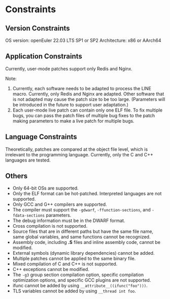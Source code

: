 # Constraints

## Version Constraints

OS version: openEuler 22.03 LTS SP1 or SP2
Architecture: x86 or AArch64

## Application Constraints

Currently, user-mode patches support only Redis and Nginx.

Note:

1. Currently, each software needs to be adapted to process the LINE macro. Currently, only Redis and Nginx are adapted. Other software that is not adapted may cause the patch size to be too large. (Parameters will be introduced in the future to support user adaptation.)
2. Each user-mode live patch can contain only one ELF file. To fix multiple bugs, you can pass the patch files of multiple bug fixes to the patch making parameters to make a live patch for multiple bugs.

## Language Constraints

Theoretically, patches are compared at the object file level, which is irrelevant to the programming language. Currently, only the C and C++ languages are tested.

## Others

- Only 64-bit OSs are supported.
- Only the ELF format can be hot-patched. Interpreted languages are not supported.
- Only GCC and G++ compilers are supported.
- The compiler must support the `-gdwarf`, `-ffunction-sections`, and `-fdata-sections` parameters.
- The debug information must be in the DWARF format.
- Cross compilation is not supported.
- Source files that are in different paths but have the same file name, same global variables, and same functions cannot be recognized.
- Assembly code, including **.S** files and inline assembly code, cannot be modified.
- External symbols (dynamic library dependencies) cannot be added.
- Multiple patches cannot be applied to the same binary file.
- Mixed compilation of C and C++ is not supported.
- C++ exceptions cannot be modified.
- The `-g3` group section compilation option, specific compilation optimization options, and specific GCC plugins are not supported.
- ifunc cannot be added by using `__attribute__((ifunc("foo")))`.
- TLS variables cannot be added by using `__thread int foo`.
